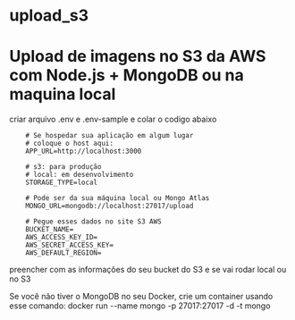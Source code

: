 # upload_s3
Upload de imagens no S3 da AWS com Node.js + MongoDB ou na maquina local
========================================================================

criar arquivo .env e .env-sample e colar o codigo abaixo

        # Se hospedar sua aplicação em algum lugar
        # coloque o host aqui:
        APP_URL=http://localhost:3000

        # s3: para produção
        # local: em desenvolvimento
        STORAGE_TYPE=local

        # Pode ser da sua máquina local ou Mongo Atlas
        MONGO_URL=mongodb://localhost:27017/upload

        # Pegue esses dados no site S3 AWS
        BUCKET_NAME=
        AWS_ACCESS_KEY_ID=
        AWS_SECRET_ACCESS_KEY=
        AWS_DEFAULT_REGION=

preencher com as informações do seu bucket do S3 e se vai rodar local ou no S3


Se você não tiver o MongoDB no seu Docker, crie um container usando esse comando:
docker run --name mongo -p 27017:27017 -d -t mongo


